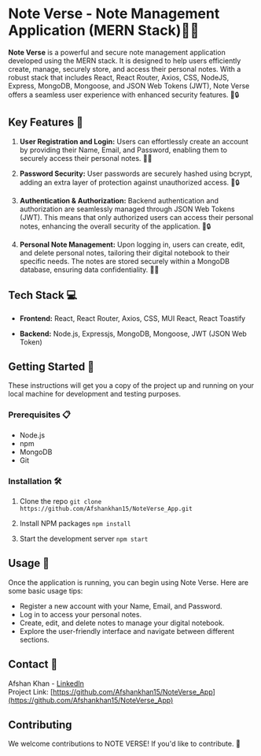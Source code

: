 # Note Verse - Note Management Application (MERN Stack)📝🔐

**Note Verse** is a powerful and secure note management application developed using the MERN stack. It is designed to help users efficiently create, manage, securely store, and access their personal notes. With a robust stack that includes React, React Router, Axios, CSS, NodeJS, Express, MongoDB, Mongoose, and JSON Web Tokens (JWT), Note Verse offers a seamless user experience with enhanced security features. 🚀🔒

## Key Features 🌟

1. **User Registration and Login:** Users can effortlessly create an account by providing their Name, Email, and Password, enabling them to securely access their personal notes. 👤🔑

2. **Password Security:** User passwords are securely hashed using bcrypt, adding an extra layer of protection against unauthorized access.  🔐🔒

3. **Authentication & Authorization:** Backend authentication and authorization are seamlessly managed through JSON Web Tokens (JWT). This means that only authorized users can access their personal notes, enhancing the overall security of the application. 🔑🔒

4. **Personal Note Management:** Upon logging in, users can create, edit, and delete personal notes, tailoring their digital notebook to their specific needs. The notes are stored securely within a MongoDB database, ensuring data confidentiality. 📓🔐

## Tech Stack 💻

- **Frontend:** React, React Router, Axios, CSS, MUI React, React Toastify
  
- **Backend:** Node.js, Expressjs, MongoDB, Mongoose, JWT (JSON Web Token)

## Getting Started 🚀

These instructions will get you a copy of the project up and running on your local machine for development and testing purposes.

### Prerequisites  📋

- Node.js
- npm
- MongoDB
- Git

### Installation 🛠️

1. Clone the repo 
  `git clone https://github.com/Afshankhan15/NoteVerse_App.git`
  
2. Install NPM packages
  `npm install`
  
3. Start the development server
  `npm start`

## Usage 📌

Once the application is running, you can begin using Note Verse. Here are some basic usage tips:

- Register a new account with your Name, Email, and Password.
- Log in to access your personal notes.
- Create, edit, and delete notes to manage your digital notebook.
- Explore the user-friendly interface and navigate between different sections.

## Contact 📧

Afshan Khan - [LinkedIn](https://www.linkedin.com/in/afshan-khan252)  
Project Link: [https://github.com/Afshankhan15/NoteVerse_App](https://github.com/Afshankhan15/NoteVerse_App)

## Contributing

We welcome contributions to NOTE VERSE! If you'd like to contribute. 🤗



